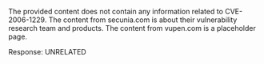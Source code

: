 The provided content does not contain any information related to CVE-2006-1229. The content from secunia.com is about their vulnerability research team and products. The content from vupen.com is a placeholder page.

Response: UNRELATED